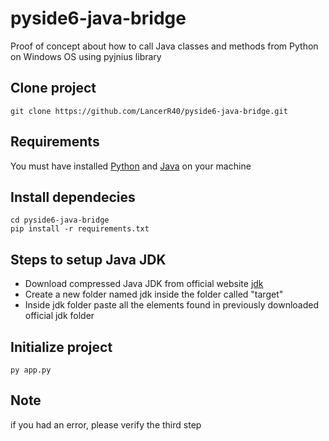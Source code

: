 # pyside6-java-bridge
Proof of concept about how to call Java classes and methods from Python on Windows OS using pyjnius library

## Clone project
```
git clone https://github.com/LancerR40/pyside6-java-bridge.git
```

## Requirements
You must have installed [Python](https://www.python.org/downloads/) and [Java](https://www.java.com/download/ie_manual.jsp) on your machine

## Install dependecies
```
cd pyside6-java-bridge
pip install -r requirements.txt
```

## Steps to setup Java JDK
* Download compressed Java JDK from official website [jdk](https://www.oracle.com/java/technologies/downloads/#jdk18-windows)
* Create a new folder named jdk inside the folder called "target"
* Inside jdk folder paste all the elements found in previously downloaded official jdk folder

## Initialize project
```
py app.py
```

## Note
if you had an error, please verify the third step
